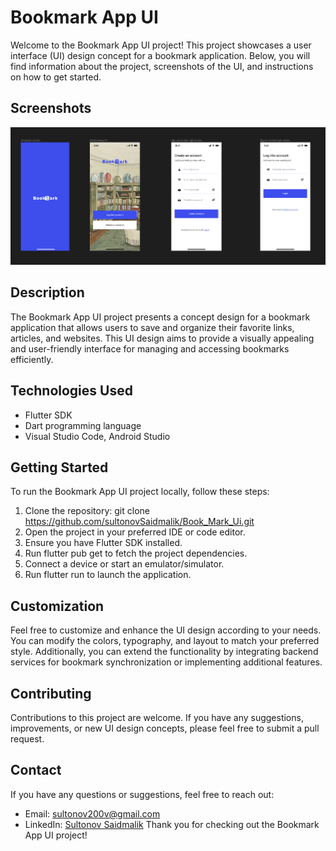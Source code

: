 # Bookmark App UI

Welcome to the Bookmark App UI project! This project showcases a user interface (UI) design concept for a bookmark application. Below, you will find information about the project, screenshots of the UI, and instructions on how to get started.

## Screenshots

![Home Screen](https://github.com/saidjohn/Bookmark_App_UI/blob/master/assets/images/ui_screenshot.png)


## Description

The Bookmark App UI project presents a concept design for a bookmark application that allows users to save and organize their favorite links, articles, and websites. This UI design aims to provide a visually appealing and user-friendly interface for managing and accessing bookmarks efficiently.


## Technologies Used

- Flutter SDK
- Dart programming language
-  Visual Studio Code, Android Studio

## Getting Started

To run the Bookmark App UI project locally, follow these steps:

1. Clone the repository: git clone https://github.com/sultonovSaidmalik/Book_Mark_Ui.git
2. Open the project in your preferred IDE or code editor.
3. Ensure you have Flutter SDK installed.
4. Run flutter pub get to fetch the project dependencies.
5. Connect a device or start an emulator/simulator.
6. Run flutter run to launch the application.

## Customization

Feel free to customize and enhance the UI design according to your needs. You can modify the colors, typography, and layout to match your preferred style. Additionally, you can extend the functionality by integrating backend services for bookmark synchronization or implementing additional features.

## Contributing

Contributions to this project are welcome. If you have any suggestions, improvements, or new UI design concepts, please feel free to submit a pull request.

## Contact

If you have any questions or suggestions, feel free to reach out:

- Email: [sultonov200v@gmail.com](mailto:sultonov200v@gmail.com)
- LinkedIn: [Sultonov Saidmalik](linkedin.com/in/saidmalik-sultonov-a54bb425b)
Thank you for checking out the Bookmark App UI project!
